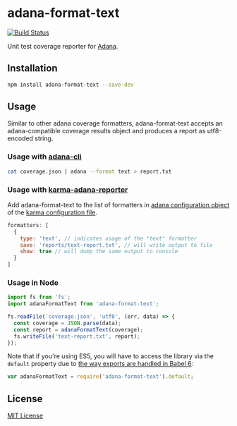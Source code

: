 # adana-format-text

[![Build Status](https://travis-ci.org/olegskl/adana-format-text.svg?branch=master)](https://travis-ci.org/olegskl/adana-format-text)

Unit test coverage reporter for [Adana](https://github.com/adana-coverage/babel-plugin-transform-adana).

## Installation

```bash
npm install adana-format-text --save-dev
```

## Usage

Similar to other adana coverage formatters, adana-format-text accepts an adana-compatible coverage results object and produces a report as utf8-encoded string.

### Usage with [adana-cli](https://github.com/adana-coverage/adana-cli)

```bash
cat coverage.json | adana --format text > report.txt
```

### Usage with [karma-adana-reporter](https://github.com/olegskl/karma-adana-reporter)

Add adana-format-text to the list of formatters in [adana configuration object](https://github.com/olegskl/karma-adana-reporter#usage) of the [karma configuration file](https://karma-runner.github.io/0.13/config/configuration-file.html).

```js
formatters: [
  {
    type: 'text', // indicates usage of the "text" formatter
    save: 'reports/text-report.txt', // will write output to file
    show: true // will dump the same output to console
  }
]
```

### Usage in Node

```js
import fs from 'fs';
import adanaFormatText from 'adana-format-text';

fs.readFile('coverage.json', 'utf8', (err, data) => {
  const coverage = JSON.parse(data);
  const report = adanaFormatText(coverage);
  fs.writeFile('text-report.txt', report);
});
```

Note that if you're using ES5, you will have to access the library via the `default` property due to [the way exports are handled in Babel 6](https://phabricator.babeljs.io/T2212):

```js
var adanaFormatText = require('adana-format-text').default;
```

## License

[MIT License](http://opensource.org/licenses/MIT)
